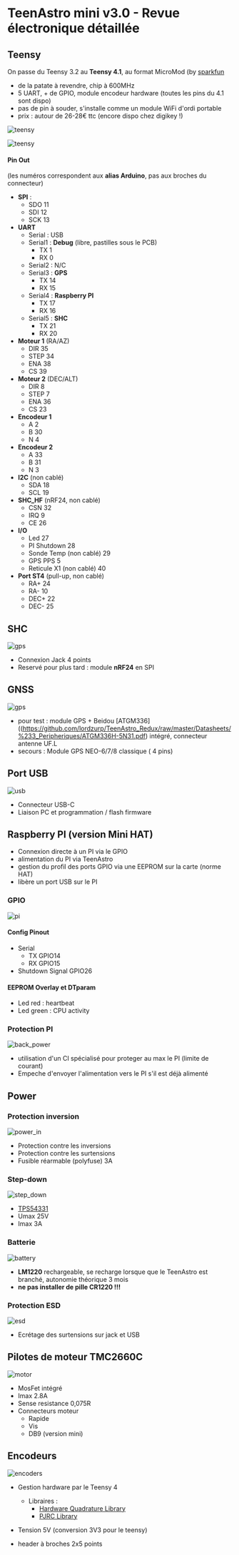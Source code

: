 # TeenAstro mini v3.0 - Revue électronique détaillée

## Teensy

On passe du Teensy 3.2 au **Teensy 4.1**, au format MicroMod (by [sparkfun](https://www.sparkfun.com/products/16402)

* de la patate à revendre, chip à 600MHz
* 5 UART, + de GPIO, module encodeur hardware (toutes les pins du 4.1 sont dispo)
* pas de pin à souder, s'installe comme un module WiFi d'ordi portable
* prix : autour de 26-28€ ttc (encore dispo chez digikey !)

 ![teensy](https://cdn.sparkfun.com/c/264-148/assets/learn_tutorials/1/2/6/6/MM_Teensy_PB_Thumb.jpg)


![teensy](https://github.com/lordzurp/TeenAstro_Redux/raw/master/Images/schematic_teensy.png)

#### Pin Out

(les numéros correspondent aux **alias Arduino**, pas aux broches du connecteur)

* **SPI** : 
	* SDO 11
	* SDI 12
	* SCK 13
* **UART**
	* Serial : USB 
	* Serial1 : **Debug** (libre, pastilles sous le PCB)
		* TX 1
		* RX 0
	* Serial2 : N/C
	* Serial3 : **GPS**
		* TX 14
		* RX 15
	* Serial4 : **Raspberry PI**
		* TX 17
		* RX 16
	* Serial5 : **SHC**
		* TX 21
		* RX 20
* **Moteur 1** (RA/AZ)
	* DIR 35
	* STEP 34
	* ENA 38
	* CS 39
* **Moteur 2** (DEC/ALT)
	* DIR 8
	* STEP 7
	* ENA 36
	* CS 23
* **Encodeur 1**
	* A 2
	* B 30
	* N 4
* **Encodeur 2**
	* A 33
	* B 31
	* N 3
* **I2C** (non cablé)
	* SDA 18
	* SCL 19
* **SHC_HF** (nRF24, non cablé)
	* CSN 32
	* IRQ 9
	* CE 26
* **I/O**
	* Led 27
	* PI Shutdown 28
	* Sonde Temp (non cablé) 29
	* GPS PPS 5
	* Reticule X1 (non cablé) 40
* **Port ST4** (pull-up, non cablé)
	* RA+ 24
	* RA- 10
	* DEC+ 22
	* DEC- 25

## SHC

![gps](https://github.com/lordzurp/TeenAstro_Redux/raw/master/Images/schematic_SHC.png)

* Connexion Jack 4 points
* Reservé pour plus tard : module **nRF24** en SPI

## GNSS

![gps](https://github.com/lordzurp/TeenAstro_Redux/raw/master/Images/schematic_gps.png)

* pour test : module GPS + Beidou [ATGM336]((https://github.com/lordzurp/TeenAstro_Redux/raw/master/Datasheets/%233_Peripheriques/ATGM336H-5N31.pdf) intégré, connecteur antenne UF.L
* secours : Module GPS NEO-6/7/8 classique ( 4 pins)

## Port USB

![usb](https://github.com/lordzurp/TeenAstro_Redux/raw/master/Images/schematic_usb.png)

* Connecteur USB-C
* Liaison PC et programmation / flash firmware



## Raspberry PI (version Mini HAT)

* Connexion directe à un PI via le GPIO
* alimentation du PI via TeenAstro
* gestion du profil des ports GPIO via une EEPROM sur la carte (norme HAT)
* libère un port USB sur le PI

### GPIO

![pi](https://github.com/lordzurp/TeenAstro_Redux/raw/master/Images/schematic_pi_gpio.png)

#### Config Pinout

* Serial
	* TX GPIO14
	* RX GPIO15
* Shutdown Signal GPIO26

#### EEPROM Overlay et DTparam

* Led red : heartbeat
* Led green : CPU activity

### Protection PI

![back_power](https://github.com/lordzurp/TeenAstro_Redux/raw/master/Images/schematic_back_power.png)

* utilisation d'un CI spécialisé pour proteger au max le PI (limite de courant)
* Empeche d'envoyer l'alimentation vers le PI s'il est déjà alimenté

## Power

### Protection inversion

![power_in](https://github.com/lordzurp/TeenAstro_Redux/raw/master/Images/schematic_power_in.png)

* Protection contre les inversions
* Protection contre les surtensions
* Fusible réarmable (polyfuse) 3A

### Step-down

![step_down](https://github.com/lordzurp/TeenAstro_Redux/raw/master/Images/schematic_step_down.png)


* [TPS54331](https://github.com/lordzurp/TeenAstro_Redux/blob/master/Datasheets/%231_power/tps54331.pdf)
* Umax 25V
* Imax 3A

### Batterie

![battery](https://github.com/lordzurp/TeenAstro_Redux/raw/master/Images/schematic_battery.png)

* **LM1220** rechargeable, se recharge lorsque que le TeenAstro est branché, autonomie théorique 3 mois
* **ne pas installer de pille CR1220 !!!**

### Protection ESD

![esd](https://github.com/lordzurp/TeenAstro_Redux/raw/master/Images/schematic_esd.png)

* Ecrétage des surtensions sur jack et USB

## Pilotes de moteur **TMC2660C**

![motor](https://github.com/lordzurp/TeenAstro_Redux/raw/master/Images/schematic_motor.png)

* MosFet intégré
* Imax 2.8A
* Sense resistance 0,075R
* Connecteurs moteur
	* Rapide 
	* Vis 
	* DB9 (version mini)

## Encodeurs

![encoders](https://github.com/lordzurp/TeenAstro_Redux/raw/master/Images/schematic_encoders.png)

* Gestion hardware par le Teensy 4
	* Libraires :
		* [Hardware Quadrature Library](https://github.com/mjs513/Teensy-4.x-Quad-Encoder-Library)
		* [PJRC Library](https://www.pjrc.com/teensy/td_libs_Encoder.html)

* Tension 5V (conversion 3V3 pour le teensy)

* header à broches 2x5 points


